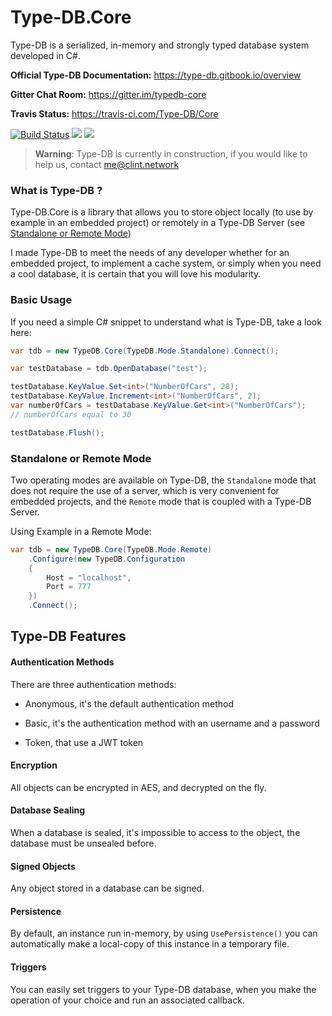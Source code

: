 # Type-DB.Core
Type-DB is a serialized, in-memory and strongly typed database system developed in C#.

**Official Type-DB Documentation:** https://type-db.gitbook.io/overview

**Gitter Chat Room:** https://gitter.im/typedb-core

**Travis Status:** https://travis-ci.com/Type-DB/Core

[![Build Status](https://travis-ci.com/Type-DB/Core.svg?branch=development)](https://travis-ci.com/Type-DB/Core)
![](https://badges.gitter.im/typedb-core.png)
![](https://img.shields.io/badge/NuGet-0.0.0.152-blue.svg)

> **Warning**: Type-DB is currently in construction, if you would like to help us, contact me@clint.network

### What is Type-DB ?

Type-DB.Core is a library that allows you to store object locally (to use by example in an embedded project) or remotely in a Type-DB Server (see [Standalone or Remote Mode](#standalone-or-remote-mode))

I made Type-DB to meet the needs of any developer whether for an embedded project, to implement a cache system, or simply when you need a cool database, it is certain that you will love his modularity.

### Basic Usage

If you need a simple C# snippet to understand what is Type-DB, take a look here:
```csharp
var tdb = new TypeDB.Core(TypeDB.Mode.Standalone).Connect();

var testDatabase = tdb.OpenDatabase("test");

testDatabase.KeyValue.Set<int>("NumberOfCars", 28);
testDatabase.KeyValue.Increment<int>("NumberOfCars", 2);
var numberOfCars = testDatabase.KeyValue.Get<int>("NumberOfCars");
// numberOfCars equal to 30

testDatabase.Flush();
```

### Standalone or Remote Mode

Two operating modes are available on Type-DB, the `Standalone` mode that does not require the use of a server, which is very convenient for embedded projects, and the `Remote` mode that is coupled with a Type-DB Server.

Using Example in a Remote Mode:

```csharp
var tdb = new TypeDB.Core(TypeDB.Mode.Remote)
    .Configure(new TypeDB.Configuration
    {
        Host = "localhost",
        Port = 777
    })
    .Connect();
```

## Type-DB Features

#### Authentication Methods
There are three authentication methods:

- Anonymous, it's the default authentication method

- Basic, it's the authentication method with an username and a password

- Token, that use a JWT token

#### Encryption

All objects can be encrypted in AES, and decrypted on the fly.

#### Database Sealing

When a database is sealed, it's impossible to access to the object, the database must be unsealed before.

#### Signed Objects

Any object stored in a database can be signed.

#### Persistence

By default, an instance run in-memory, by using `UsePersistence()` you can automatically make a local-copy of this instance in a temporary file.

#### Triggers
You can easily set triggers to your Type-DB database, when you make the operation of your choice and run an associated callback.





